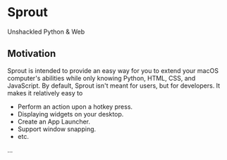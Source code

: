 # Sprout

Unshackled Python & Web

## Motivation
Sprout is intended to provide an easy way for you to extend your macOS computer's abilities while only knowing Python, HTML, CSS, and JavaScript. By default, Sprout isn't meant for users, but for developers. It makes it relatively easy to
- Perform an action upon a hotkey press.
- Displaying widgets on your desktop.
- Create an App Launcher.
- Support window snapping.
- etc.

...
